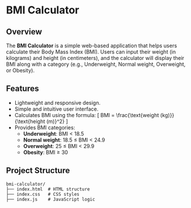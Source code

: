 # BMI Calculator

## Overview
The **BMI Calculator** is a simple web-based application that helps users calculate their Body Mass Index (BMI). Users can input their weight (in kilograms) and height (in centimeters), and the calculator will display their BMI along with a category (e.g., Underweight, Normal weight, Overweight, or Obesity).

## Features
- Lightweight and responsive design.
- Simple and intuitive user interface.
- Calculates BMI using the formula:
  \[
  BMI = \frac{\text{weight (kg)}}{\text{height (m)}^2}
  \]
- Provides BMI categories:
  - **Underweight**: BMI < 18.5
  - **Normal weight**: 18.5 ≤ BMI < 24.9
  - **Overweight**: 25 ≤ BMI < 29.9
  - **Obesity**: BMI ≥ 30

## Project Structure
```plaintext
bmi-calculator/
├── index.html  # HTML structure
├── index.css   # CSS styles
├── index.js    # JavaScript logic
